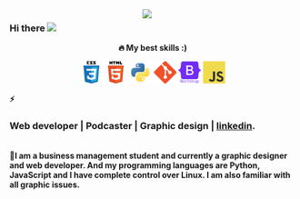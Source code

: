 <img style="margin-right: 20px;" align='right' src='https://i.imgur.com/apfKGxE.gif' width='250"'>

### Hi there <img src="https://media.giphy.com/media/hvRJCLFzcasrR4ia7z/giphy.gif" width="25px">
<p align="center" "> 
 <strong>             
   🔥 My best skills :)
</p>
  <p align="center"> 
  
  <img src="https://github.com/devicons/devicon/blob/master/icons/css3/css3-original-wordmark.svg" alt="javascript" width="40" height="40" />
  <img src="https://github.com/devicons/devicon/blob/master/icons/html5/html5-original-wordmark.svg" alt="javascript" width="40" height="40" />
  <img src="https://github.com/devicons/devicon/blob/master/icons/python/python-original.svg" alt="react" width="40" height="40"/>
  <img src="https://github.com/devicons/devicon/blob/master/icons/git/git-original.svg" width="40" height="40" />
  <img src="https://github.com/devicons/devicon/blob/master/icons/bootstrap/bootstrap-plain-wordmark.svg" alt="csharp" width="40" height="40" />
  <img src="https://github.com/devicons/devicon/blob/master/icons/javascript/javascript-original.svg" alt="postgresql" width="40" height="40" />
  
   
  ⚡️ <h3>Web developer | Podcaster | Graphic design | [linkedin](https://www.linkedin.com/in/mehran-asadi-7289061b7/).</h3>
  <br>
🌱I am a business management student and currently a graphic designer and web developer. And my programming languages ​​are Python, JavaScript and I have complete control over Linux. I am also familiar with all graphic issues.
</p>








